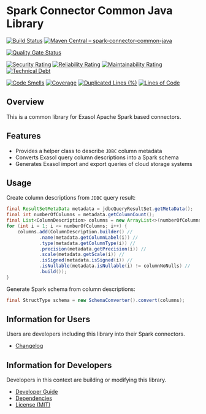 # Spark Connector Common Java Library

[![Build Status](https://github.com/exasol/spark-connector-common-java/actions/workflows/ci-build.yml/badge.svg)](https://github.com/exasol/spark-connector-common-java/actions/workflows/ci-build.yml)
[![Maven Central &ndash; spark-connector-common-java](https://img.shields.io/maven-central/v/com.exasol/spark-connector-common-java)](https://search.maven.org/artifact/com.exasol/spark-connector-common-java)

[![Quality Gate Status](https://sonarcloud.io/api/project_badges/measure?project=com.exasol%3Aspark-connector-common-java&metric=alert_status)](https://sonarcloud.io/dashboard?id=com.exasol%3Aspark-connector-common-java)

[![Security Rating](https://sonarcloud.io/api/project_badges/measure?project=com.exasol%3Aspark-connector-common-java&metric=security_rating)](https://sonarcloud.io/dashboard?id=com.exasol%3Aspark-connector-common-java)
[![Reliability Rating](https://sonarcloud.io/api/project_badges/measure?project=com.exasol%3Aspark-connector-common-java&metric=reliability_rating)](https://sonarcloud.io/dashboard?id=com.exasol%3Aspark-connector-common-java)
[![Maintainability Rating](https://sonarcloud.io/api/project_badges/measure?project=com.exasol%3Aspark-connector-common-java&metric=sqale_rating)](https://sonarcloud.io/dashboard?id=com.exasol%3Aspark-connector-common-java)
[![Technical Debt](https://sonarcloud.io/api/project_badges/measure?project=com.exasol%3Aspark-connector-common-java&metric=sqale_index)](https://sonarcloud.io/dashboard?id=com.exasol%3Aspark-connector-common-java)

[![Code Smells](https://sonarcloud.io/api/project_badges/measure?project=com.exasol%3Aspark-connector-common-java&metric=code_smells)](https://sonarcloud.io/dashboard?id=com.exasol%3Aspark-connector-common-java)
[![Coverage](https://sonarcloud.io/api/project_badges/measure?project=com.exasol%3Aspark-connector-common-java&metric=coverage)](https://sonarcloud.io/dashboard?id=com.exasol%3Aspark-connector-common-java)
[![Duplicated Lines (%)](https://sonarcloud.io/api/project_badges/measure?project=com.exasol%3Aspark-connector-common-java&metric=duplicated_lines_density)](https://sonarcloud.io/dashboard?id=com.exasol%3Aspark-connector-common-java)
[![Lines of Code](https://sonarcloud.io/api/project_badges/measure?project=com.exasol%3Aspark-connector-common-java&metric=ncloc)](https://sonarcloud.io/dashboard?id=com.exasol%3Aspark-connector-common-java)

## Overview

This is a common library for Exasol Apache Spark based connectors.

## Features

- Provides a helper class to describe `JDBC` column metadata
- Converts Exasol query column descriptions into a Spark schema
- Generates Exasol import and export queries of cloud storage systems

## Usage

Create column descriptions from `JDBC` query result:

```java
final ResultSetMetaData metadata = jdbcQueryResultSet.getMetaData();
final int numberOfColumns = metadata.getColumnCount();
final List<ColumnDescription> columns = new ArrayList<>(numberOfColumns);
for (int i = 1; i <= numberOfColumns; i++) {
    columns.add(ColumnDescription.builder() //
            .name(metadata.getColumnLabel(i)) //
            .type(metadata.getColumnType(i)) //
            .precision(metadata.getPrecision(i)) //
            .scale(metadata.getScale(i)) //
            .isSigned(metadata.isSigned(i)) //
            .isNullable(metadata.isNullable(i) != columnNoNulls) //
            .build());
}
```
Generate Spark schema from column descriptions:

```java
final StructType schema = new SchemaConverter().convert(columns);
```

## Information for Users

Users are developers including this library into their Spark connectors.

* [Changelog](doc/changes/changelog.md)

## Information for Developers

Developers in this context are building or modifying this library.

* [Developer Guide](doc/developer-guide/developer-guide.md)
* [Dependencies](dependencies.md)
* [License (MIT)](LICENSE)
